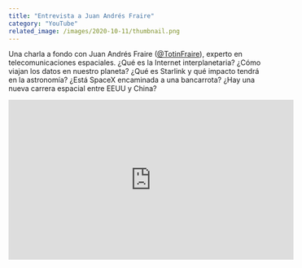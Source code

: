 ```yaml
---
title: "Entrevista a Juan Andrés Fraire"
category: "YouTube"
related_image: /images/2020-10-11/thumbnail.png
---
```


Una charla a fondo con Juan Andrés Fraire ([@TotinFraire](https://twitter.com/TotinFraire)), experto en telecomunicaciones espaciales. ¿Qué es la Internet interplanetaria? ¿Cómo viajan los datos en nuestro planeta? ¿Qué es Starlink y qué impacto tendrá en la astronomía? ¿Está SpaceX encaminada a una bancarrota? ¿Hay una nueva carrera espacial entre EEUU y China?

<iframe width="560" height="315" src="https://www.youtube.com/embed/Hf1W4-gRg_0" frameborder="0" allow="accelerometer; autoplay; clipboard-write; encrypted-media; gyroscope; picture-in-picture" allowfullscreen></iframe>